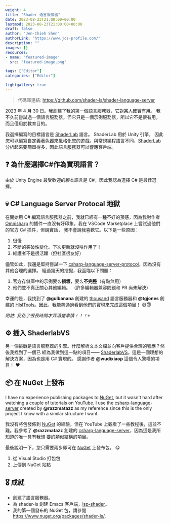 ```yaml
---
weight: 4
title: "Shader 语言服务器"
date: 2023-08-23T21:00:00+00:00
lastmod: 2023-08-23T21:00:00+00:00
draft: false
author: "Jen-Chieh Shen"
authorLink: "https://www.jcs-profile.com/"
description: ""
images: []
resources:
- name: "featured-image"
  src: "featured-image.png"

tags: ["Editor"]
categories: ["Editor"]

lightgallery: true
---
```


> 代碼庫連結: https://github.com/shader-ls/shader-language-server

2023 年 4 月 30 日。我創建了我的第一個語言服務器，它對某人確實有用。
我不久前嘗試過一個語言服務器，但它只是一個示例服務器，所以它不是很有用，
而且僅用於教育目的。

我選擇編寫的目標語言是 [ShaderLab][] 語言。 ShaderLab 用於 Unity 引擎，
因此您可以編寫自定義著色器來風格化您的遊戲。與常規編程語言不同，[ShaderLab][] 
分析起來要簡單得多，因此語言服務器可以響應客戶端。

<!-- more -->

## ❓ 為什麼選擇C#作為實現語言？

由於 Unity Engine 最受歡迎的腳本語言是 C#，因此我認為選擇 C# 是最佳選擇。

## 💀 C# Language Server Protocal 地獄

在開始用 C# 編寫語言服務器之前，我就已經有一種不好的預感，因為我對作者 [Omnisharp][]
的插件一直沒有好印象。我在 VSCode Marketplace 上嘗試過他們的官方 C# 插件，但說實話，
我不會說我喜歡它。以下是一些原因：

1. 很慢
2. 不斷的突破性變化。下次更新就沒啥作用了！
3. 維護者不是很活躍（但社區很友好）

儘管如此，我還是堅持嘗試一下 [csharp-language-server-protocol][]，因為沒有其他合理的選擇。
經過幾天的挖掘，我面臨以下問題：

1. 官方存儲庫中的示例要么**損壞**，要么**不完整**（有點無用）
2. 他們並不真正關心其他編輯。 （許多編輯器兼容問題和 PR 尚未解決）

幸運的是，我找到了 **@gulbanana** 創建的 [thousand][] 語言服務器和 **@tgjones** 創建的
[HlslTools][]。因此，我能夠通過看到他們的實現來完成這個項目！ 😅😇

*附註: 我花了很長時間才弄清楚事情！！！*💀

## ⚙️ 插入 ShaderlabVS

另一個挑戰是語言服務器的引擎。什麼解析文本文檔並向客戶提供合理的響應？然後我找到了一個已
經為我做到這一點的項目—— [ShaderlabVS][]。這是一個理想的解決方案，因為也是用 C# 實現的。
感謝作者 **@wudixiaop** 這個令人驚嘆的項目！ ❤️

## 📦 在 NuGet 上發布

I have no experience publishing packages to [NuGet][], but it wasn't hard after
watching a couple of tutorials on YouTube. I use the [csharp-language-server][]
created by **@razzmatazz** as my reference since this is the only project I know
with a similar structure I want.

我沒有將包發佈到 [NuGet][] 的經驗，但在 YouTube 上觀看了一些教程後，這並不難。我參考了
**@razzmatazz** 創建的 [csharp-language-server][]，因為這是我所知道的唯一具有我想
要的類似結構的項目。

最後說明一下，您只需要兩步即可在 [NuGet][] 上發布包。 😋

1. 從 Visual Studio 打包包
2. 上傳到 NuGet 站點

## 🎖️ 成就

- 創建了語言服務器。
- 為 shader-ls 創建 Emacs 客戶端，[lsp-shader][]。
- 我的第一個發布的 NuGet 包，請參閱 https://www.nuget.org/packages/shader-ls/.


[ShaderLab]: https://docs.unity3d.com/Manual/SL-Reference.html
[Omnisharp]: https://github.com/OmniSharp

[csharp-language-server-protocol]: https://github.com/OmniSharp/csharp-language-server-protocol
[ShaderlabVS]: https://github.com/wudixiaop/ShaderlabVS
[thousand]: https://github.com/gulbanana/thousand
[HlslTools]: https://github.com/tgjones/HlslTools

[NuGet]: https://www.nuget.org/
[csharp-language-server]: https://github.com/razzmatazz/csharp-language-server

[lsp-shader]: https://github.com/shader-ls/lsp-shader
